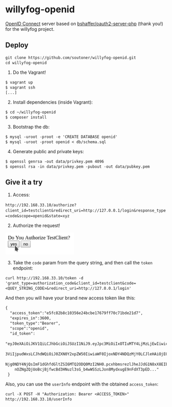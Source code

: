 willyfog-openid
===============

[OpenID Connect](http://openid.net/) server based on [bshaffer/oauth2-server-php](https://github.com/bshaffer/oauth2-server-php) (thank you!) for the willyfog project.

## Deploy

```
git clone https://github.com/soutoner/willyfog-openid.git
cd willyfog-openid
```

1. Do the Vagrant!

```
$ vagrant up
$ vagrant ssh
[...]
```

2. Install dependencies (inside Vagrant): 

```
$ cd ~/willyfog-openid
$ composer install
```

3. Bootstrap the db:

```
$ mysql -uroot -proot -e 'CREATE DATABASE openid'
$ mysql -uroot -proot openid < db/schema.sql
```

4. Generate public and private keys:

```
$ openssl genrsa -out data/privkey.pem 4096
$ openssl rsa -in data/privkey.pem -pubout -out data/pubkey.pem
```

## Give it a try

1. Access: 

`http://192.168.33.10/authorize?client_id=testclient&redirect_uri=http://127.0.0.1/login&response_type=code&scope=openid&state=xyz`

2. Authorize the request!

![Yes we can](docs/authorize.png)

3. Take the `code` param from the query string, and then call the `token` endpoint:

```
curl http://192.168.33.10/token -d 'grant_type=authorization_code&client_id=testclient&code=<QUEY_STRING_CODE>&redirect_uri=http://127.0.0.1/login'
```

And then you will have your brand new access token like this:

```
{
  "access_token":"e5fc82b8c10356e24bcbe17679ff70c71bde21d7",
  "expires_in":3600,
  "token_type":"Bearer",
  "scope":"openid",
  "id_token":
    "eyJ0eXAiOiJKV1QiLCJhbGciOiJSUzI1NiJ9.eyJpc3MiOiIxOTIuMTY4LjMzLjEwIiwic
    3ViIjpudWxsLCJhdWQiOiJ0ZXN0Y2xpZW50IiwiaWF0IjoxNDY4NDQzMjY0LCJleHAiOjE0
    Njg0NDY4NjQsImF1dGhfdGltZSI6MTQ2ODQ0MzI2NH0.pcxhbmsrezlJheJJdG1N8xX8EIb
    nOZNgZQjUoBcjBjfwcBd3HNuzl3sG_b4wWSSzLJon8MydxugE9nFdXT3pED..."
 }
```

Also, you can use the `userInfo` endpoint with the obtained `access_token`:

```
curl -X POST -H "Authorization: Bearer <ACCESS_TOKEN>" http://192.168.33.10/userInfo
```